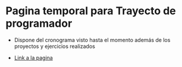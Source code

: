 # Pagina temporal para Trayecto de programador

- Dispone del cronograma visto hasta el momento además de los proyectos y ejercicios realizados

- [Link a la pagina](https://erick-c3.github.io/Trayecto-de-Programador-/)